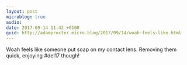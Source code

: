 ```yaml
---
layout: post
microblog: true
audio: 
date: 2017-09-14 11:42 +0100
guid: http://adamprocter.micro.blog/2017/09/14/woah-feels-like.html
---
```

Woah feels like someone put soap on my contact lens. Removing them quick, enjoying #del17 though!
